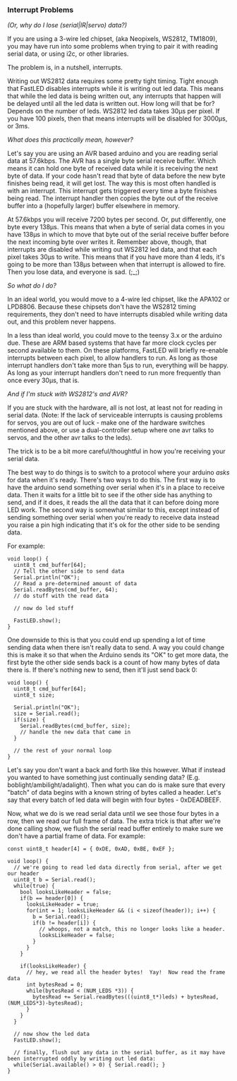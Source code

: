 ### Interrupt Problems

_(Or, why do I lose (serial|IR|servo) data?)_

If you are using a 3-wire led chipset, (aka Neopixels, WS2812, TM1809), you may have run into some problems when trying to pair it with reading serial data, or using i2c, or other libraries.  

The problem is, in a nutshell, interrupts.

Writing out WS2812 data requires some pretty tight timing.  Tight enough that FastLED disables interrupts while it is writing out led data.  This means that while the led data is being written out, any interrupts that happen will be delayed until all the led data is written out.  How long will that be for?  Depends on the number of leds.  WS2812 led data takes 30µs per pixel.  If you have 100 pixels, then that means interrupts will be disabled for 3000µs, or 3ms.  

_What does this practically mean, however?_

Let's say you are using an AVR based arduino and you are reading serial data at 57.6kbps.  The AVR has a single byte serial receive buffer.  Which means it can hold one byte of received data while it is receiving the next byte of data.  If your code hasn't read that byte of data before the new byte finishes being read, it will get lost.  The way this is most often handled is with an interrupt.  This interrupt gets triggered every time a byte finishes being read.  The interrupt handler then copies the byte out of the receive buffer into a (hopefully larger) buffer elsewhere in memory.  

At 57.6kbps you will receive 7200 bytes per second.  Or, put differently, one byte every 138µs.  This means that when a byte of serial data comes in you have 138µs in which to move that byte out of the serial receive buffer before the next incoming byte over writes it.  Remember above, though, that interrupts are disabled while writing out WS2812 led data, and that each pixel takes 30µs to write.  This means that if you have more than 4 leds, it's going to be more than 138µs between when that interrupt is allowed to fire.  Then you lose data, and everyone is sad.  (;_;)

_So what do I do?_

In an ideal world, you would move to a 4-wire led chipset, like the APA102 or LPD8806.  Because these chipsets don't have the WS2812 timing requirements, they don't need to have interrupts disabled while writing data out, and this problem never happens.

In a less than ideal world, you could move to the teensy 3.x or the arduino due.  These are ARM based systems that have far more clock cycles per second available to them.  On these platforms, FastLED will briefly re-enable interrupts between each pixel, to allow handlers to run.  As long as those interrupt handlers don't take more than 5µs to run, everything will be happy.  As long as your interrupt handlers don't need to run more frequently than once every 30µs, that is.

_And if I'm stuck with WS2812's and AVR?_

If you are stuck with the hardware, all is not lost, at least not for reading in serial data.  (Note: If the lack of serviceable interrupts is causing problems for servos, you are out of luck - make one of the hardware switches mentioned above, or use a dual-controller setup where one avr talks to servos, and the other avr talks to the leds).

The trick is to be a bit more careful/thoughtful in how you're receiving your serial data.

The best way to do things is to switch to a protocol where your arduino _asks_ for data when it's ready.  There's two ways to do this.  The first way is to have the arduino send something over serial when it's in a place to receive data.  Then it waits for a little bit to see if the other side has anything to send, and if it does, it reads the all the data that it can before doing more LED work.  The second way is somewhat similar to this, except instead of sending something over serial when you're ready to receive data instead you raise a pin high indicating that it's ok for the other side to be sending data.

For example:

```
void loop() { 
  uint8_t cmd_buffer[64];
  // Tell the other side to send data
  Serial.println("OK");  
  // Read a pre-determined amount of data
  Serial.readBytes(cmd_buffer, 64); 
  // do stuff with the read data 

  // now do led stuff

  FastLED.show();
}
```

One downside to this is that you could end up spending a lot of time sending data when there isn't really data to send.  A way you could change this is make it so that when the Arduino sends its "OK" to get more data, the first byte the other side sends back is a count of how many bytes of data there is.  If there's nothing new to send, then it'll just send back 0:

```
void loop() {
  uint8_t cmd_buffer[64];
  uint8_t size;

  Serial.println("OK");
  size = Serial.read();
  if(size) { 
    Serial.readBytes(cmd_buffer, size);
    // handle the new data that came in
  }

  // the rest of your normal loop
}
```

Let's say you don't want a back and forth like this however.  What if instead you wanted to have something just continually sending data?  (E.g. boblight/ambilight/adalight).  Then what you can do is make sure that every "batch" of data begins with a known string of bytes called a header.  Let's say that every batch of led data will begin with four bytes - 0xDEADBEEF.  

Now, what we do is we read serial data until we see those four bytes in a row, then we read our full frame of data.  The extra trick is that after we're done calling show, we flush the serial read buffer entirely to make sure we don't have a partial frame of data.  For example:

```
const uint8_t header[4] = { 0xDE, 0xAD, 0xBE, 0xEF };

void loop() { 
  // we're going to read led data directly from serial, after we get our header
  uint8_t b = Serial.read();
  while(true) { 
    bool looksLikeHeader = false;
    if(b == header[0]) { 
      looksLikeHeader = true;
      for(int = 1; looksLikeHeader && (i < sizeof(header)); i++) { 
        b = Serial.read();  
        if(b != header[i]) { 
          // whoops, not a match, this no longer looks like a header.  
          looksLikeHeader = false;
        }
      }
    }

    if(looksLikeHeader) { 
      // hey, we read all the header bytes!  Yay!  Now read the frame data
      int bytesRead = 0;
      while(bytesRead < (NUM_LEDS *3)) { 
        bytesRead += Serial.readBytes(((uint8_t*)leds) + bytesRead, (NUM_LEDS*3)-bytesRead);        
      }
    }
  }

  // now show the led data 
  FastLED.show(); 

  // finally, flush out any data in the serial buffer, as it may have been interrupted oddly by writing out led data:
  while(Serial.available() > 0) { Serial.read(); } 
}

```



